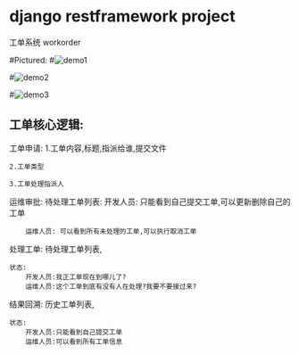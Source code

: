 # django restframework project
工单系统  workorder

#Pictured:
#![demo1](http://47.107.95.187/imgs/微信图片_1.png)

#![demo2](http://47.107.95.187/imgs/微信图片_2.png)

#![demo3](http://47.107.95.187/imgs/微信图片_3.png)



## 工单核心逻辑:

工单申请:
    1.工单内容,标题,指派给谁,提交文件

    2.工单类型

    3.工单处理指派人

运维审批:
    待处理工单列表:
        开发人员: 只能看到自己提交工单,可以更新删除自己的工单

        运维人员: 可以看到所有未处理的工单,可以执行取消工单

处理工单:
    待处理工单列表,

    状态:
        开发人员:我正工单现在到哪儿了?
        运维人员:这个工单到底有没有人在处理?我要不要接过来?

结果回溯:
    历史工单列表,

    状态:
        开发人员:只能看到自己提交工单
        运维人员:可以看到所有工单信息



